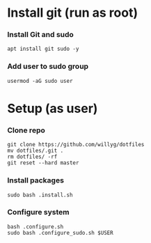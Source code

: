 # Install git (run as root)

### Install Git and sudo
`apt install git sudo -y`

### Add user to sudo group
`usermod -aG sudo user`


# Setup (as user)

### Clone repo
```
git clone https://github.com/willyg/dotfiles
mv dotfiles/.git .
rm dotfiles/ -rf
git reset --hard master
```

### Install packages
`sudo bash .install.sh`

### Configure system
```
bash .configure.sh
sudo bash .configure_sudo.sh $USER
```
